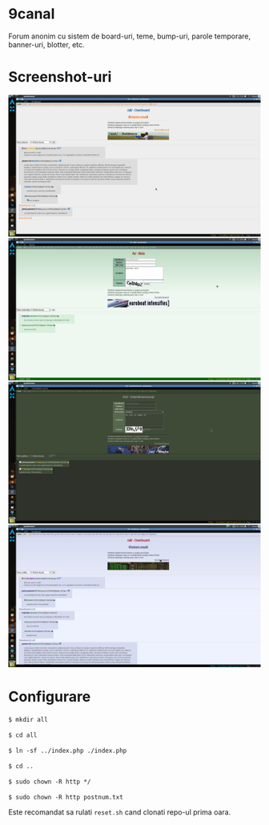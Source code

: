 # 9canal
Forum anonim cu sistem de board-uri, teme, bump-uri, parole temporare, banner-uri, blotter, etc.

# Screenshot-uri
![screen1](_res/img/forum-1.png)
![screen2](_res/img/forum-2.png)
![screen3](_res/img/forum-3.png)
![screen4](_res/img/forum-4.png)

# Configurare
`$ mkdir all`

`$ cd all`

`$ ln -sf ../index.php ./index.php`

`$ cd ..`

`$ sudo chown -R http */`

`$ sudo chown -R http postnum.txt`

Este recomandat sa rulati `reset.sh` cand clonati repo-ul prima oara.
